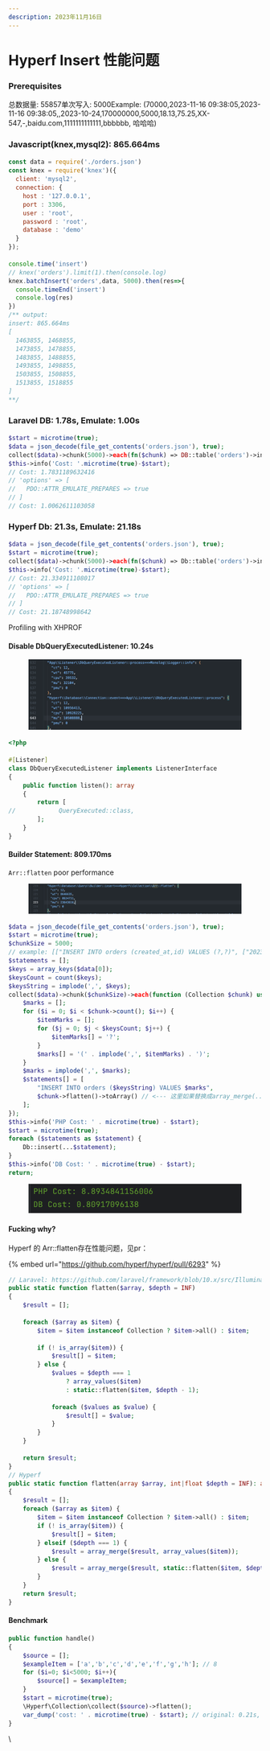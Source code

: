 ```yaml
---
description: 2023年11月16日
---
```


# Hyperf Insert 性能问题

### Prerequisites

总数据量: 55857单次写入: 5000Example: (70000,2023-11-16 09:38:05,2023-11-16 09:38:05,,2023-10-24,170000000,5000,18.13,75.25,XX-547,-,baidu.com,1111111111111,bbbbbb, 哈哈哈)

### Javascript(knex,mysql2): 865.664ms

```javascript
const data = require('./orders.json')
const knex = require('knex')({
  client: 'mysql2',
  connection: {
    host : '127.0.0.1',
    port : 3306,
    user : 'root',
    password : 'root',
    database : 'demo'
  }
});

console.time('insert')
// knex('orders').limit(1).then(console.log)
knex.batchInsert('orders',data, 5000).then(res=>{
  console.timeEnd('insert')
  console.log(res)
})
/** output:
insert: 865.664ms
[
  1463855, 1468855,
  1473855, 1478855,
  1483855, 1488855,
  1493855, 1498855,
  1503855, 1508855,
  1513855, 1518855
]
**/
```

### Laravel DB: 1.78s, Emulate: 1.00s

```php
$start = microtime(true);
$data = json_decode(file_get_contents('orders.json'), true);
collect($data)->chunk(5000)->each(fn($chunk) => DB::table('orders')->insert($chunk->toArray()));
$this->info('Cost: '.microtime(true)-$start);
// Cost: 1.7831189632416
// 'options' => [
//   PDO::ATTR_EMULATE_PREPARES => true
// ]
// Cost: 1.0062611103058
```

### Hyperf Db: 21.3s, Emulate: 21.18s

```php
$data = json_decode(file_get_contents('orders.json'), true);
$start = microtime(true);
collect($data)->chunk(5000)->each(fn($chunk) => Db::table('orders')->insert($chunk->toArray()));
$this->info('Cost: '.microtime(true)-$start);
// Cost: 21.334911108017
// 'options' => [
//   PDO::ATTR_EMULATE_PREPARES => true
// ]
// Cost: 21.18748998642
```

Profiling with XHPROF

#### Disable DbQueryExecutedListener: 10.24s

<figure><img src="../.gitbook/assets/image (5).png" alt=""><figcaption></figcaption></figure>

```php
<?php

#[Listener]
class DbQueryExecutedListener implements ListenerInterface
{
    public function listen(): array
    {
        return [
//            QueryExecuted::class,
        ];
    }
}
```

#### Builder Statement: 809.170ms

`Arr::flatten` poor performance

<figure><img src="../.gitbook/assets/image (1) (1).png" alt=""><figcaption></figcaption></figure>

```php
$data = json_decode(file_get_contents('orders.json'), true);
$start = microtime(true);
$chunkSize = 5000;
// example: [["INSERT INTO orders (created_at,id) VALUES (?,?)", ["2023-01-01",1]]]
$statements = [];
$keys = array_keys($data[0]);
$keysCount = count($keys);
$keysString = implode(',', $keys);
collect($data)->chunk($chunkSize)->each(function (Collection $chunk) use (&$statements, $keys, $keysCount, $keysString) {
    $marks = [];
    for ($i = 0; $i < $chunk->count(); $i++) {
        $itemMarks = [];
        for ($j = 0; $j < $keysCount; $j++) {
            $itemMarks[] = '?';
        }
        $marks[] = '(' . implode(',', $itemMarks) . ')';
    }
    $marks = implode(',', $marks);
    $statements[] = [
        "INSERT INTO orders ($keysString) VALUES $marks",
        $chunk->flatten()->toArray() // <--- 这里如果替换成array_merge(...$chunk->toArray()) 只需要0.04s
    ];
});
$this->info('PHP Cost: ' . microtime(true) - $start);
$start = microtime(true);
foreach ($statements as $statement) {
    Db::insert(...$statement);
}
$this->info('DB Cost: ' . microtime(true) - $start);
return;
```

<figure><img src="../.gitbook/assets/image (2) (1).png" alt=""><figcaption></figcaption></figure>

#### Fucking why?

Hyperf 的 Arr::flatten存在性能问题，见pr：

{% embed url="https://github.com/hyperf/hyperf/pull/6293" %}

```php
// Laravel: https://github.com/laravel/framework/blob/10.x/src/Illuminate/Collections/Arr.php
public static function flatten($array, $depth = INF)
{
    $result = [];

    foreach ($array as $item) {
        $item = $item instanceof Collection ? $item->all() : $item;

        if (! is_array($item)) {
            $result[] = $item;
        } else {
            $values = $depth === 1
                ? array_values($item)
                : static::flatten($item, $depth - 1);

            foreach ($values as $value) {
                $result[] = $value;
            }
        }
    }

    return $result;
}
// Hyperf
public static function flatten(array $array, int|float $depth = INF): array
{
    $result = [];
    foreach ($array as $item) {
        $item = $item instanceof Collection ? $item->all() : $item;
        if (! is_array($item)) {
            $result[] = $item;
        } elseif ($depth === 1) {
            $result = array_merge($result, array_values($item));
        } else {
            $result = array_merge($result, static::flatten($item, $depth - 1));
        }
    }
    return $result;
}
```

#### Benchmark

```php
public function handle()
{
    $source = [];
    $exampleItem = ['a','b','c','d','e','f','g','h']; // 8
    for ($i=0; $i<5000; $i++){
        $source[] = $exampleItem;
    }
    $start = microtime(true);
    \Hyperf\Collection\collect($source)->flatten();
    var_dump('cost: ' . microtime(true) - $start); // original: 0.21s, now: 0.001s
}
```

\
